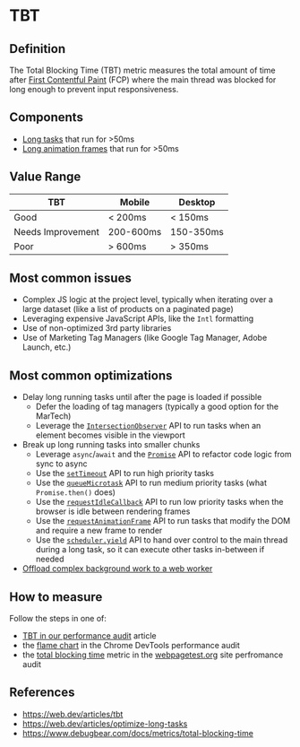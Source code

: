 # TBT

## Definition

The Total Blocking Time (TBT) metric measures the total amount of time after [First Contentful Paint](./fcp.md) (FCP) where the main thread was blocked for long enough to prevent input responsiveness.

## Components

- [Long tasks](https://web.dev/articles/custom-metrics#long-tasks-api) that run for >50ms
- [Long animation frames](https://web.dev/articles/custom-metrics#long-tasks-api) that run for >50ms


## Value Range

| TBT               | Mobile    | Desktop   |
|-------------------|-----------|-----------|
| Good              | < 200ms   | < 150ms   |
| Needs Improvement | 200-600ms | 150-350ms |
| Poor              | > 600ms   | > 350ms   |

## Most common issues

- Complex JS logic at the project level, typically when iterating over a large dataset (like a list of products on a paginated page)
- Leveraging expensive JavaScript APIs, like the `Intl` formatting
- Use of non-optimized 3rd party libraries
- Use of Marketing Tag Managers (like Google Tag Manager, Adobe Launch, etc.)


## Most common optimizations

- Delay long running tasks until after the page is loaded if possible
  - Defer the loading of tag managers (typically a good option for the MarTech)
  - Leverage the [`IntersectionObserver`](https://developer.mozilla.org/en-US/docs/Web/API/IntersectionObserver) API to run tasks when an element becomes visible in the viewport
- Break up long running tasks into smaller chunks
  - Leverage `async`/`await` and the [`Promise`](https://developer.mozilla.org/en-US/docs/Web/JavaScript/Reference/Global_Objects/Promise) API to refactor code logic from sync to async
  - Use the [`setTimeout`](https://developer.mozilla.org/en-US/docs/Web/API/Window/setTimeout) API to run high priority tasks
  - Use the [`queueMicrotask`](https://developer.mozilla.org/en-US/docs/Web/API/Window/queueMicrotask) API to run medium priority tasks (what `Promise.then()` does)
  - Use the [`requestIdleCallback`](https://developer.mozilla.org/en-US/docs/Web/API/Window/requestIdleCallback) API to run low priority tasks when the browser is idle between rendering frames
  - Use the [`requestAnimationFrame`](https://developer.mozilla.org/en-US/docs/Web/API/Window/requestAnimationFrame) API to run tasks that modify the DOM and require a new frame to render
  - Use the [`scheduler.yield`](https://developer.mozilla.org/en-US/docs/Web/API/Scheduler/yield) API to hand over control to the main thread during a long task, so it can execute other tasks in-between if needed
- [Offload complex background work to a web worker](https://web.dev/articles/off-main-thread)


## How to measure

Follow the steps in one of:
- [TBT in our performance audit](./performance-audit.md#tbt) article
- the [flame chart](https://developer.chrome.com/docs/devtools/performance/reference#timings) in the Chrome DevTools performance audit
- the [total blocking time](https://docs.webpagetest.org/getting-started/#total-blocking-time) metric in the [webpagetest.org]() site perfromance audit


## References

- https://web.dev/articles/tbt
- https://web.dev/articles/optimize-long-tasks
- https://www.debugbear.com/docs/metrics/total-blocking-time